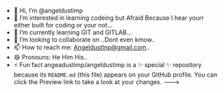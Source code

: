 - 👋 Hi, I’m @angeldustimp
- 👀 I’m interested in learning codeing but Afraid Because I hear yourr either built for coding or your not...
- 🌱 I’m currently learning GIT and GITLAB...
- 💞️ I’m looking to collaborate on ..Dont even kmow..
- 📫 How to reach me: AngeldustInp@gmail.com..
- 😄 Pronouns: He Him His..
- ⚡ Fun fact
angeadustimp/angeldustimp is a ✨ special ✨ repository because its `README.md` (this file) appears on your GitHub profile.
You can click the Preview link to take a look at your changes.
--->
